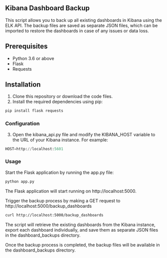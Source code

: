## Kibana Dashboard Backup

This script allows you to back up all existing dashboards in Kibana using the ELK API. The backup files are saved as separate JSON files, which can be imported to restore the dashboards in case of any issues or data loss.

## Prerequisites

- Python 3.6 or above
- Flask
- Requests

## Installation

1. Clone this repository or download the code files.
2. Install the required dependencies using pip:

```bash
pip install flask requests
```

### Configuration
3. Open the kibana_api.py file and modify the KIBANA_HOST variable to the URL of your Kibana instance. For example: 

```python
HOST=http://localhost:5601
```

### Usage
Start the Flask application by running the app.py file:

```bash
python app.py
```

The Flask application will start running on http://localhost:5000.

Trigger the backup process by making a GET request to http://localhost:5000/backup_dashboards 

```bash
curl http://localhost:5000/backup_dashboards
```

The script will retrieve the existing dashboards from the Kibana instance, export each dashboard individually, and save them as separate JSON files in the dashboard_backups directory. 

Once the backup process is completed, the backup files will be available in the dashboard_backups directory.